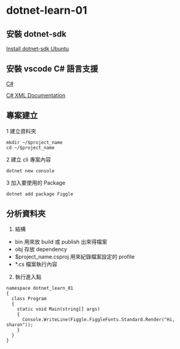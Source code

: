 # dotnet-learn-01

## 安裝 dotnet-sdk

[Install dotnet-sdk Ubuntu](https://docs.microsoft.com/zh-tw/dotnet/core/install/linux-ubuntu)

## 安裝 vscode C# 語言支援

[C#](https://marketplace.visualstudio.com/items?itemName=ms-dotnettools.csharp)

[C# XML Documentation](https://marketplace.visualstudio.com/items?itemName=k--kato.docomment)

## 專案建立

1 建立資料夾

```shell=
mkdir ~/$project_name
cd ~/$project_name
```

2 建立 cli 專案內容

```shell=
dotnet new console
```

3 加入要使用的 Package

```shell=
dotnet add package Figgle
```

## 分析資料夾

1. 結構

- bin 用來放 build 或 publish 出來得檔案
- obj 存放 dependency
- $project_name.csproj 用來紀錄檔案設定的 profile 
- *.cs 檔案執行內容

2. 執行進入點

```c#=
namespace dotnet_learn_01
{
  class Program 
  {
    static void Main(string[] args) 
    {
      Console.WriteLine(Figgle.FiggleFonts.Standard.Render("Hi, sharon"));    
    }
  }
}
```